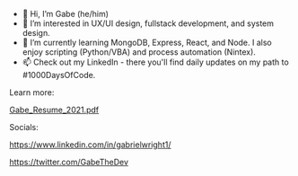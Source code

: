 - 👋 Hi, I’m Gabe (he/him)
- 👀 I’m interested in UX/UI design, fullstack development, and system design. 
- 🌱 I’m currently learning MongoDB, Express, React, and Node. I also enjoy scripting (Python/VBA) and process automation (Nintex).
- 📫 Check out my LinkedIn - there you'll find daily updates on my path to #1000DaysOfCode.

Learn more:

[Gabe_Resume_2021.pdf](https://github.com/gabrielwright1/gabrielwright1/files/6795477/Gabe_Resume_2021.pdf)

Socials: 

https://www.linkedin.com/in/gabrielwright1/

https://twitter.com/GabeTheDev

<!---
gabrielwright1/gabrielwright1 is a ✨ special ✨ repository because its `README.md` (this file) appears on your GitHub profile.
You can click the Preview link to take a look at your changes.
--->
